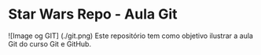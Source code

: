 # Star Wars Repo - Aula Git
![Image og GIT] (./git.png)
Este repositório tem como objetivo ilustrar a aula Git do curso Git e GitHub.


